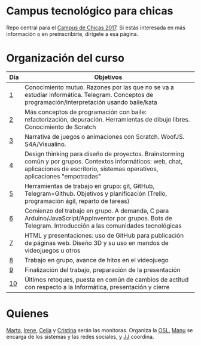 # Campus tecnológico para chicas

Repo central para
el
[Campus de Chicas 2017](http://sereingeniera.ugr.es/campus-2017). Si
estás interesada en más información o en preinscribirte, dirígete a
esa página. 



# Organización del curso

| Día | Objetivos |
|-----| --------- |
| [1](recursos/dia-1.md)   | Conocimiento mutuo. Razones por las que no se va a estudiar informática. Telegram. Conceptos de programación/interpretación usando baile/kata |
| [2](recursos/dia-2.md)   | Más conceptos de programación con baile: refactorización, depuración. Herramientas de dibujo libres. Conocimiento de Scratch |
| [3](recursos/dia-3.md)   | Narrativa de juegos o animaciones con Scratch. WoofJS. S4A/Visualino. |
| [4](recursos/dia-4.md)   | Design thinking para diseño de proyectos. Brainstorming común y por grupos. Contextos informáticos: web, chat, aplicaciones de escritorio, sistemas operativos, aplicaciones "empotradas" |
| [5](recursos/dia-5.md)   | Herramientas de trabajo en grupo: git, GitHub, Telegram+Github. Objetivos y planificación (Trello, programación ágil, reparto de tareas) |
| [6](recursos/dia-6.md)   | Comienzo del trabajo en grupo. A demanda, C para Arduino/JavaScript/AppInventor por grupos. Bots de Telegram. Introducción a las comunidades tecnológicas |
| [7](recursos/dia-7.md)   | HTML y presentaciones: uso de GitHub para publicación de páginas web. Diseño 3D y su uso en mandos de videojuegos u otros |
| [8](recursos/dia-8.md)   | Trabajo en grupo, avance de hitos en el videojuego |
| [9](recursos/dia-9.md)   | Finalización del trabajo, preparación de la presentación |
| [10](recursos/dia-10.md)  | Últimos retoques, puesta en común de cambios de actitud con respecto a la Informática, presentación y cierre | 

# Quienes

[Marta](https://github.com/mgmacias95),
[Irene](https://github.com/ireneherlo),
[Celia](https://github.com/AIKUME)
y [Cristina](https://github.com/CristinaHG) serán las
monitoras. Organiza
la [OSL](http://osl.ugr.es), [Manu](http://github.com/makova) se
encarga de los sistemas y las redes sociales,
y [JJ](http://jj.github.io) coordina. 
